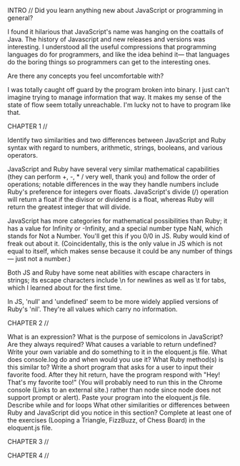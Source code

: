 INTRO //
Did you learn anything new about JavaScript or programming in general?

I found it hilarious that JavaScript's name was hanging on the coattails of Java. The history of Javascript and new releases and versions was interesting. I understood all the useful compressions that programming languages do for programmers, and like the idea behind it— that languages do the boring things so programmers can get to the interesting ones.

Are there any concepts you feel uncomfortable with?

I was totally caught off guard by the program broken into binary. I just can't imagine trying to manage information that way. It makes my sense of the state of flow seem totally unreachable. I'm lucky not to have to program like that.

CHAPTER 1 //

Identify two similarities and two differences between JavaScript and Ruby syntax with regard to numbers, arithmetic, strings, booleans, and various operators.

JavaScript and Ruby have several very similar mathematical capabilities (they can perform +, -, * / very well, thank you) and follow the order of operations; notable differences in the way they handle numbers include Ruby's preference for integers over floats. JavaScript's divide (/) operation will return a float if the divisor or dividend is a float, whereas Ruby will return the greatest integer that will divide.

JavaScript has more categories for mathematical possibilities than Ruby; it has a value for Infinity or -Infinity, and a special number type NaN, which stands for Not a Number. You'll get this if you 0/0 in JS. Ruby would kind of freak out about it. (Coincidentally, this is the only value in JS which is not equal to itself, which makes sense because it could be any number of things— just not a number.)

Both JS and Ruby have some neat abilities with escape characters in strings; its escape characters include \n for newlines as well as \t for tabs, which I learned about for the first time.

In JS, 'null' and 'undefined' seem to be more widely applied versions of Ruby's 'nil'. They're all values which carry no information.

CHAPTER 2 //

What is an expression?
What is the purpose of semicolons in JavaScript? Are they always required?
What causes a variable to return undefined?
Write your own variable and do something to it in the eloquent.js file.
What does console.log do and when would you use it? What Ruby method(s) is this similar to?
Write a short program that asks for a user to input their favorite food. After they hit return, have the program respond with "Hey! That's my favorite too!" (You will probably need to run this in the Chrome console (Links to an external site.) rather than node since node does not support prompt or alert). Paste your program into the eloquent.js file.
Describe while and for loops
What other similarities or differences between Ruby and JavaScript did you notice in this section?
Complete at least one of the exercises (Looping a Triangle, FizzBuzz, of Chess Board) in the eloquent.js file.

CHAPTER 3 //

CHAPTER 4 //

